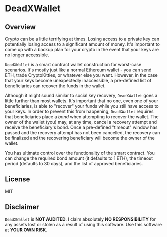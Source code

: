 # DeadXWallet
## Overview
Crypto can be a little terrifying at times. Losing access to a private key can potentially losing access to a significant amount of money. It's important to come up with a backup plan for your crypto in the event that your keys are no longer accessible.

`DeadXWallet` is a smart contract wallet construction for worst-case scenarios. It's mostly just like a normal Ethereum wallet - you can send ETH, trade CryptoKitties, or whatever else you want. However, in the case that your keys become unexpectedly inaccessible, a pre-defined list of beneficiaries can recover the funds in the wallet. 

Although it might sound similar to social key recovery, `DeadXWallet` goes a little further than most wallets. It's important that no one, even one of your beneficiaries, is able to "recover" your funds while you still have access to your keys. In order to prevent this from happening, `DeadXWallet` requires that beneficiaries place a *bond* when attempting to recover the wallet. The owner of the wallet (you) may, at any time, cancel a recovery attempt and receive the beneficiary's bond. Once a pre-defined "timeout" window has passed and the recovery attempt has not been cancelled, the recovery can be finalized and the recovering beneficiary will become the owner of the wallet.

You has ultimate control over the functionality of the smart contract. You can change the required bond amount (it defaults to 1 ETH), the timeout period (defaults to 30 days), and the list of approved beneficiaries. 

## License
MIT

## Disclaimer
`DeadXWallet` is **NOT AUDITED**. I claim absolutely **NO RESPONSIBILITY** for any assets lost or stolen as a result of using this software. Use this software at **YOUR OWN RISK**.

